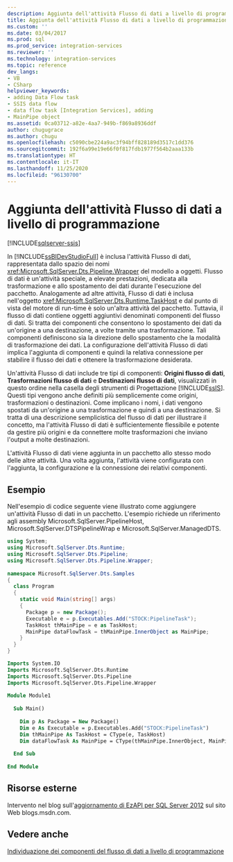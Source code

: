 ```yaml
---
description: Aggiunta dell'attività Flusso di dati a livello di programmazione
title: Aggiunta dell'attività Flusso di dati a livello di programmazione | Microsoft Docs
ms.custom: ''
ms.date: 03/04/2017
ms.prod: sql
ms.prod_service: integration-services
ms.reviewer: ''
ms.technology: integration-services
ms.topic: reference
dev_langs:
- VB
- CSharp
helpviewer_keywords:
- adding Data Flow task
- SSIS data flow
- data flow task [Integration Services], adding
- MainPipe object
ms.assetid: 0ca03712-a82e-4aa7-949b-f869a8936ddf
author: chugugrace
ms.author: chugu
ms.openlocfilehash: c5090cbe224a9ac3f94bff828189d3517c1dd376
ms.sourcegitcommit: 192f6a99e19e66f0f817fdb1977f564b2aaa133b
ms.translationtype: HT
ms.contentlocale: it-IT
ms.lasthandoff: 11/25/2020
ms.locfileid: "96130700"
---
```

# <a name="adding-the-data-flow-task-programmatically"></a>Aggiunta dell'attività Flusso di dati a livello di programmazione

[!INCLUDE[sqlserver-ssis](../../includes/applies-to-version/sqlserver-ssis.md)]


  In [!INCLUDE[ssBIDevStudioFull](../../includes/ssbidevstudiofull-md.md)] è inclusa l'attività Flusso di dati, rappresentata dallo spazio dei nomi <xref:Microsoft.SqlServer.Dts.Pipeline.Wrapper> del modello a oggetti. Flusso di dati è un'attività speciale, a elevate prestazioni, dedicata alla trasformazione e allo spostamento dei dati durante l'esecuzione del pacchetto. Analogamente ad altre attività, Flusso di dati è inclusa nell'oggetto <xref:Microsoft.SqlServer.Dts.Runtime.TaskHost> e dal punto di vista del motore di run-time è solo un'altra attività del pacchetto. Tuttavia, il flusso di dati contiene oggetti aggiuntivi denominati componenti del flusso di dati. Si tratta dei componenti che consentono lo spostamento dei dati da un'origine a una destinazione, a volte tramite una trasformazione. Tali componenti definiscono sia la direzione dello spostamento che la modalità di trasformazione dei dati. La configurazione dell'attività Flusso di dati implica l'aggiunta di componenti e quindi la relativa connessione per stabilire il flusso dei dati e ottenere la trasformazione desiderata.  
  
 Un'attività Flusso di dati include tre tipi di componenti: **Origini flusso di dati**, **Trasformazioni flusso di dati** e **Destinazioni flusso di dati**, visualizzati in questo ordine nella casella degli strumenti di Progettazione [!INCLUDE[ssIS](../../includes/ssis-md.md)]. Questi tipi vengono anche definiti più semplicemente come origini, trasformazioni o destinazioni. Come implicano i nomi, i dati vengono spostati da un'origine a una trasformazione e quindi a una destinazione. Si tratta di una descrizione semplicistica del flusso di dati per illustrare il concetto, ma l'attività Flusso di dati è sufficientemente flessibile e potente da gestire più origini e da connettere molte trasformazioni che inviano l'output a molte destinazioni.  
  
 L'attività Flusso di dati viene aggiunta in un pacchetto allo stesso modo delle altre attività. Una volta aggiunta, l'attività viene configurata con l'aggiunta, la configurazione e la connessione dei relativi componenti.  
  
## <a name="sample"></a>Esempio  
 Nell'esempio di codice seguente viene illustrato come aggiungere un'attività Flusso di dati in un pacchetto. L'esempio richiede un riferimento agli assembly Microsoft.SqlServer.PipelineHost, Microsoft.SqlServer.DTSPipelineWrap e Microsoft.SqlServer.ManagedDTS.  
  
```csharp  
using System;  
using Microsoft.SqlServer.Dts.Runtime;  
using Microsoft.SqlServer.Dts.Pipeline;  
using Microsoft.SqlServer.Dts.Pipeline.Wrapper;  
  
namespace Microsoft.SqlServer.Dts.Samples  
{  
  class Program  
  {  
    static void Main(string[] args)  
    {  
      Package p = new Package();  
      Executable e = p.Executables.Add("STOCK:PipelineTask");  
      TaskHost thMainPipe = e as TaskHost;  
      MainPipe dataFlowTask = thMainPipe.InnerObject as MainPipe;   
    }  
  }  
}  
```  
  
```vb  
Imports System.IO  
Imports Microsoft.SqlServer.Dts.Runtime  
Imports Microsoft.SqlServer.Dts.Pipeline  
Imports Microsoft.SqlServer.Dts.Pipeline.Wrapper  
  
Module Module1  
  
  Sub Main()  
  
    Dim p As Package = New Package()  
    Dim e As Executable = p.Executables.Add("STOCK:PipelineTask")  
    Dim thMainPipe As TaskHost = CType(e, TaskHost)  
    Dim dataFlowTask As MainPipe = CType(thMainPipe.InnerObject, MainPipe)  
  
  End Sub  
  
End Module  
```  
  
## <a name="external-resources"></a>Risorse esterne  
 Intervento nel blog sull'[aggiornamento di EzAPI per SQL Server 2012](https://techcommunity.microsoft.com/t5/sql-server-integration-services/ezapi-updated-for-sql-server-2012/ba-p/388042) sul sito Web blogs.msdn.com.  
  
## <a name="see-also"></a>Vedere anche  
 [Individuazione dei componenti del flusso di dati a livello di programmazione](../../integration-services/building-packages-programmatically/discovering-data-flow-components-programmatically.md)  
  
  
